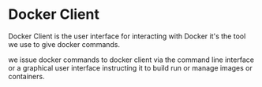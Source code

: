 # Docker Client

Docker Client is the user interface for interacting with Docker it's the tool we use to give docker commands.

we issue docker commands to docker client via the command line interface or a graphical user interface instructing it to build run or manage images or containers.

